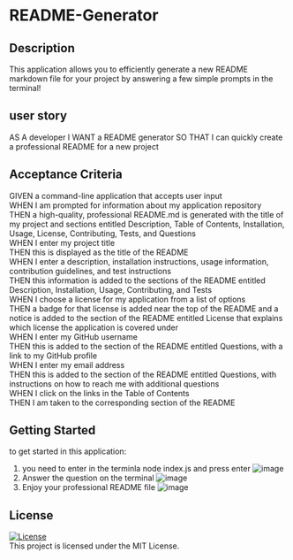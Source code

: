 # README-Generator

## Description
This application allows you to efficiently generate a new README markdown file for your project by answering a few simple prompts in the terminal!

## user story
AS A developer
I WANT a README generator
SO THAT I can quickly create a professional README for a new project

## Acceptance Criteria
GIVEN a command-line application that accepts user input <br>
WHEN I am prompted for information about my application repository <br>
THEN a high-quality, professional README.md is generated with the title of my project and sections entitled Description, Table of Contents, Installation, Usage, License, Contributing, Tests, and Questions <br>
WHEN I enter my project title <br>
THEN this is displayed as the title of the README <br>
WHEN I enter a description, installation instructions, usage information, contribution guidelines, and test instructions <br>
THEN this information is added to the sections of the README entitled Description, Installation, Usage, Contributing, and Tests <br>
WHEN I choose a license for my application from a list of options <br>
THEN a badge for that license is added near the top of the README and a notice is added to the section of the README entitled License that explains which license the application is covered under <br>
WHEN I enter my GitHub username <br>
THEN this is added to the section of the README entitled Questions, with a link to my GitHub profile <br>
WHEN I enter my email address <br>
THEN this is added to the section of the README entitled Questions, with instructions on how to reach me with additional questions <br>
WHEN I click on the links in the Table of Contents <br>
THEN I am taken to the corresponding section of the README
## Getting Started
to get started in this application:
1. you need to enter in the terminla node index.js and press enter
![image](https://github.com/Mohamedamin141/README-Generator/assets/138842903/d9d42da3-61b2-4cff-8928-9237174c7ec9)
2. Answer the question on the terminal
   ![image](https://github.com/Mohamedamin141/README-Generator/assets/138842903/e7e0173c-856c-4135-bc03-bef8e12bde8d)
3. Enjoy your professional README file
   ![image](https://github.com/Mohamedamin141/README-Generator/assets/138842903/75c77e66-e8a5-43ee-a5bf-0a9681c6eadd)

## License
[![License](https://img.shields.io/badge/MIT-License-blue.svg)](https://opensource.org/licenses/MIT-License) <br>
This project is licensed under the MIT License.
